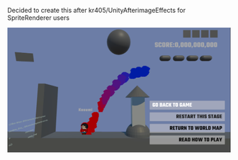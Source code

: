Decided to create this after kr405/UnityAfterimageEffects for SpriteRenderer users

![Image Alt Text](https://github.com/TrueRyoB/Unity-AfterImage-for-SpriteRenderer/blob/main/very%20cool%20screenshot.png)

